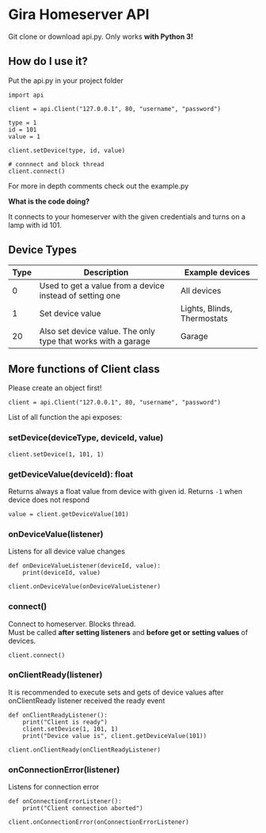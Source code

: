 # Gira Homeserver API

Git clone or download api.py. Only works **with Python 3!**

## How do I use it?

Put the api.py in your project folder

```
import api

client = api.Client("127.0.0.1", 80, "username", "password")

type = 1
id = 101
value = 1

client.setDevice(type, id, value)

# connnect and block thread
client.connect()
```

For more in depth comments check out the example.py

**What is the code doing?**

It connects to your homeserver with the given credentials and turns on a lamp with id 101.

## Device Types


|Type| Description | Example devices|
|----|-------------|----------------|
| 0  | Used to get a value from a device instead of setting one | All devices
| 1  | Set device value | Lights, Blinds, Thermostats
| 20 | Also set device value. The only type that works with a garage | Garage


## More functions of Client class

Please create an object first!
```
client = api.Client("127.0.0.1", 80, "username", "password")
```

List of all function the api exposes:

### setDevice(deviceType, deviceId, value)

```
client.setDevice(1, 101, 1)
```


### getDeviceValue(deviceId): float

Returns always a float value from device with given id. Returns `-1` when device does not respond

```
value = client.getDeviceValue(101)
```


### onDeviceValue(listener)

Listens for all device value changes

```
def onDeviceValueListener(deviceId, value):
    print(deviceId, value)

client.onDeviceValue(onDeviceValueListener)
```


### connect()

Connect to homeserver. Blocks thread.\
Must be called **after setting listeners** and **before get or setting values** of devices.

```
client.connect()
```

### onClientReady(listener)

It is recommended to execute sets and gets of device values after onClientReady listener received the ready event

```
def onClientReadyListener():
    print("Client is ready")
    client.setDevice(1, 101, 1)
    print("Device value is", client.getDeviceValue(101))

client.onClientReady(onClientReadyListener)
```

### onConnectionError(listener)

Listens for connection error

```
def onConnectionErrorListener():
    print("Client connection aborted")

client.onConnectionError(onConnectionErrorListener)
```